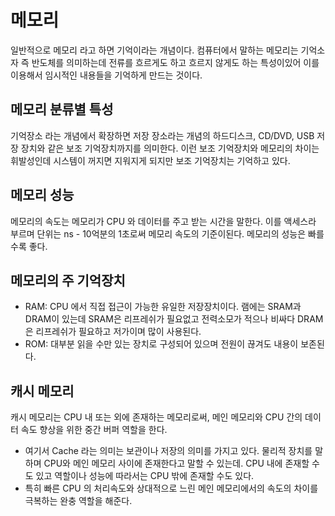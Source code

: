 # 메모리
일반적으로 메모리 라고 하면 기억이라는 개념이다. 컴퓨터에서 말하는 메모리는 기억소자 즉 반도체를 의미하는데 전류를 흐르게도 하고 흐르지 않게도 하는 특성이있어 이를 이용해서 임시적인 내용들을 기억하게 만드는 것이다.

## 메모리 분류별 특성
기억장소 라는 개념에서 확장하면 저장 장소라는 개념의 하드디스크, CD/DVD, USB 저장 장치와 같은 보조 기억장치까지를 의미한다. 이런 보조 기억장치와 메모리의 차이는 휘발성인데 시스템이 꺼지면 지워지게 되지만 보조 기억장치는 기억하고 있다.

## 메모리 성능 
메모리의 속도는 메모리가 CPU 와 데이터를 주고 받는 시간을 말한다. 이를 액세스라 부르며 단위는 ns - 10억분의 1초로써 메모리 속도의 기준이된다. 메모리의 성능은 빠를수록 좋다.

## 메모리의 주 기억장치
- RAM: CPU 에서 직접 접근이 가능한 유일한 저장장치이다. 램에는 SRAM과 DRAM이 있는데 SRAM은 리프레쉬가 필요없고 전력소모가 적으나 비싸다 DRAM은 리프레쉬가 필요하고 저가이며 많이 사용된다.
- ROM: 대부분 읽을 수만 있는 장치로 구성되어 있으며 전원이 끊겨도 내용이 보존된다.

## 캐시 메모리
캐시 메모리는 CPU 내 또는 외에 존재하는 메모리로써, 메인 메모리와 CPU 간의 데이터 속도 향상을 위한 중간 버퍼 역할을 한다.
- 여기서 Cache 라는 의미는 보관이나 저장의 의미를 가지고 있다. 물리적 장치를 말하며 CPU와 메인 메모리 사이에 존재한다고 말할 수 있는데. CPU 내에 존재할 수도 있고 역할이나 성능에 따라서는 CPU 밖에 존재할 수도 있다. 
- 특히 빠른 CPU 의 처리속도와 상대적으로 느린 메인 메모리에서의 속도의 차이를 극복하는 완충 역할을 해준다.
